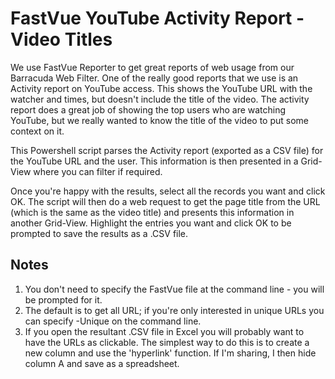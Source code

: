 # FastVue YouTube Activity Report - Video Titles

We use FastVue Reporter to get great reports of web usage from our Barracuda Web Filter. One of the really good reports that we use is an Activity report on YouTube access. This shows the YouTube URL with the watcher and times, but doesn't include the title of the video. The activity report does a great job of showing the top users who are watching YouTube, but we really wanted to know the title of the video to put some context on it.

This Powershell script parses the Activity report (exported as a CSV file) for the YouTube URL and the user. This information is then presented in a Grid-View where you can filter if required.

Once you're happy with the results, select all the records you want and click OK. The script will then do a web request to get the page title from the URL (which is the same as the video title) and presents this information in another Grid-View. Highlight the entries you want and click OK to be prompted to save the results as a .CSV file.

## Notes
1. You don't need to specify the FastVue file at the command line - you will be prompted for it.
2. The default is to get all URL; if you're only interested in unique URLs you can specify -Unique on the command line.
3. If you open the resultant .CSV file in Excel you will probably want to have the URLs as clickable. The simplest way to do this is to create a new column and use the 'hyperlink' function. If I'm sharing, I then hide column A and save as a spreadsheet.
